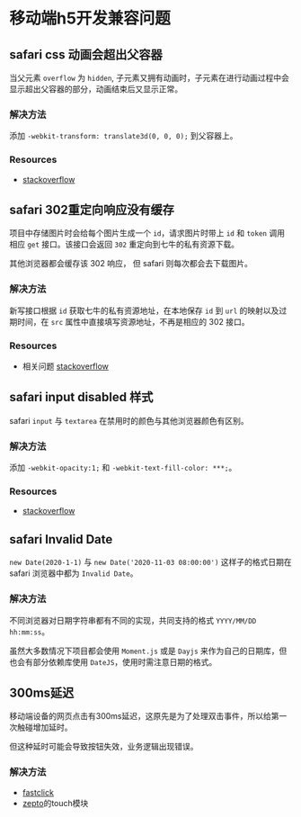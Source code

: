 # 移动端h5开发兼容问题

## safari css 动画会超出父容器

当父元素 `overflow` 为 `hidden`, 子元素又拥有动画时，子元素在进行动画过程中会显示超出父容器的部分，动画结束后又显示正常。

### 解决方法

添加 `-webkit-transform: translate3d(0, 0, 0);` 到父容器上。

### Resources

- [stackoverflow](https://stackoverflow.com/questions/48470833/overflow-not-hidden-while-css-animation-in-safari)

## safari 302重定向响应没有缓存

项目中存储图片时会给每个图片生成一个 `id`，请求图片时带上 `id` 和 `token` 调用相应 `get` 接口。该接口会返回 `302` 重定向到七牛的私有资源下载。

其他浏览器都会缓存该 302 响应， 但 safari 则每次都会去下载图片。

### 解决方法

新写接口根据 `id` 获取七牛的私有资源地址，在本地保存 `id` 到 `url` 的映射以及过期时间，在 `src` 属性中直接填写资源地址，不再是相应的 302 接口。

### Resources

- 相关问题 [stackoverflow](https://stackoverflow.com/questions/54445079/how-to-enable-safari-browser-caching-for-urls-which-are-302-redirects)

## safari input disabled 样式

safari `input` 与 `textarea` 在禁用时的颜色与其他浏览器颜色有区别。

### 解决方法

添加 `-webkit-opacity:1;` 和 `-webkit-text-fill-color: ***;`。

### Resources

- [stackoverflow](https://stackoverflow.com/questions/262158/disabled-input-text-color)

## safari Invalid Date

`new Date(2020-1-1)` 与 `new Date('2020-11-03 08:00:00')` 这样子的格式日期在 safari 浏览器中都为 `Invalid Date`。

### 解决方法

不同浏览器对日期字符串都有不同的实现，共同支持的格式 `YYYY/MM/DD hh:mm:ss`。

虽然大多数情况下项目都会使用 `Moment.js` 或是 `Dayjs` 来作为自己的日期库，但也会有部分依赖库使用 `DateJS`，使用时需注意日期的格式。

## 300ms延迟

移动端设备的网页点击有300ms延迟，这原先是为了处理双击事件，所以给第一次触碰增加延时。

但这种延时可能会导致按钮失效，业务逻辑出现错误。

### 解决方法

- [fastclick](https://github.com/ftlabs/fastclick)
- [zepto](https://zeptojs.com/)的touch模块